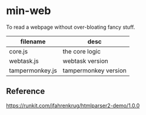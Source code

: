 # min-web
To read a webpage without over-bloating fancy stuff.

| filename | desc |
|---|---|
| core.js | the core logic |
| webtask.js | webtask version |
| tampermonkey.js | tampermonkey version |

## Reference
https://runkit.com/jfahrenkrug/htmlparser2-demo/1.0.0
